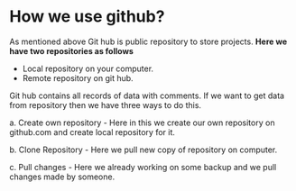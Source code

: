 # How we use github?

As mentioned above Git hub is public repository to store projects.
**Here we have two repositories as follows**
* Local repository on your computer.
* Remote repository on git hub.

Git hub contains all records of data with comments. If we want to get data from repository then we have three ways to do this.

a. Create own repository - 
Here in this we create our own repository on github.com and create local repository for it.

b. Clone Repository - 
Here we pull new copy of repository on computer.

c. Pull changes - 
Here we already working on some backup and we pull changes made by someone.